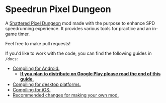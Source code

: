 # Speedrun Pixel Dungeon

A [Shattered Pixel Dungeon](https://github.com/00-Evan/shattered-pixel-dungeon) mod made with the purpose to enhance SPD speedrunning experience. It provides various tools for practice and an in-game timer.

Feel free to make pull requests!

If you'd like to work with the code, you can find the following guides in `/docs`:
- [Compiling for Android.](docs/getting-started-android.md)
    - **[If you plan to distribute on Google Play please read the end of this guide.](docs/getting-started-android.md#distributing-your-apk)**
- [Compiling for desktop platforms.](docs/getting-started-desktop.md)
- [Compiling for iOS.](docs/getting-started-ios.md)
- [Recommended changes for making your own mod.](docs/recommended-changes.md)